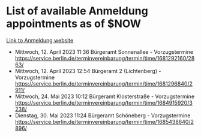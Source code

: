 # List of available Anmeldung appointments as of $NOW
[Link to Anmeldung website](https://service.berlin.de/terminvereinbarung/termin/tag.php?termin=1&anliegen[]=120686&dienstleisterlist=122210,122217,327316,122219,327312,122227,327314,122231,327346,122243,327348,122254,122252,329742,122260,329745,122262,329748,122271,327278,122273,327274,122277,327276,330436,122280,327294,122282,327290,122284,327292,122291,327270,122285,327266,122286,327264,122296,327268,150230,329760,122297,327286,122294,327284,122312,329763,122314,329775,122304,327330,122311,327334,122309,327332,317869,122281,327352,122279,329772,122283,122276,327324,122274,327326,122267,329766,122246,327318,122251,327320,122257,327322,122208,327298,122226,327300&herkunft=http%3A%2F%2Fservice.berlin.de%2Fdienstleistung%2F120686%2F)
- Mittwoch, 12. April 2023 11:36 Bürgeramt Sonnenallee - Vorzugstermine https://service.berlin.de/terminvereinbarung/termin/time/1681292160/2863/
- Mittwoch, 12. April 2023 12:54 Bürgeramt 2 (Lichtenberg) - Vorzugstermine https://service.berlin.de/terminvereinbarung/termin/time/1681296840/2911/
- Mittwoch, 24. Mai 2023 10:12 Bürgeramt Klosterstraße - Vorzugstermine https://service.berlin.de/terminvereinbarung/termin/time/1684915920/3238/
- Dienstag, 30. Mai 2023 11:24 Bürgeramt Schöneberg - Vorzugstermine https://service.berlin.de/terminvereinbarung/termin/time/1685438640/2896/
